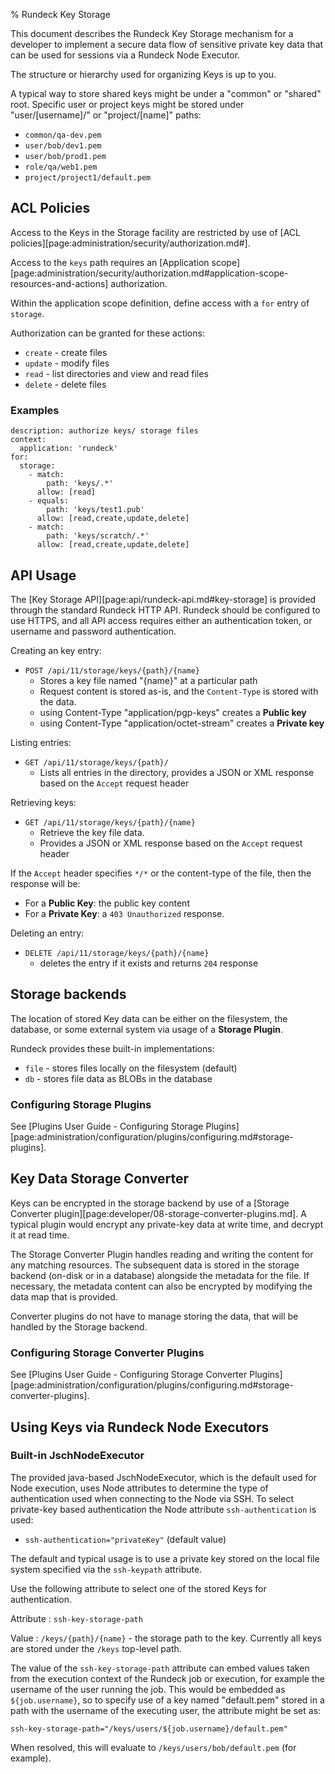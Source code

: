 % Rundeck Key Storage

This document describes the Rundeck Key Storage mechanism for a developer to implement a secure data flow of sensitive private key data that can be used for sessions via a Rundeck Node Executor.

The structure or hierarchy used for organizing Keys is up to you.

A typical way to store shared keys might be under a "common" or "shared" root. Specific user or project keys might be stored under "user/[username]/" or "project/[name]" paths:

* `common/qa-dev.pem`
* `user/bob/dev1.pem`
* `user/bob/prod1.pem`
* `role/qa/web1.pem`
* `project/project1/default.pem`

## ACL Policies

Access to the Keys in the Storage facility are restricted by use of [ACL policies][page:administration/security/authorization.md#].

Access to the `keys` path requires an [Application scope][page:administration/security/authorization.md#application-scope-resources-and-actions] authorization.

Within the application scope definition, define access with a `for` entry of `storage`.

Authorization can be granted for these actions:

* `create` - create files
* `update` - modify files
* `read` - list directories and view and read files
* `delete` - delete files

### Examples

~~~~ {.yaml}
description: authorize keys/ storage files
context:
  application: 'rundeck'
for:
  storage:
    - match:
        path: 'keys/.*'
      allow: [read]
    - equals:
        path: 'keys/test1.pub'
      allow: [read,create,update,delete]
    - match:
        path: 'keys/scratch/.*'
      allow: [read,create,update,delete]
~~~~

## API Usage

The [Key Storage API][page:api/rundeck-api.md#key-storage] is provided through the standard Rundeck HTTP API. Rundeck should be configured to use HTTPS, and all API access requires either an authentication token, or username and password authentication.

Creating an key entry:

* `POST /api/11/storage/keys/{path}/{name}`
    - Stores a key file named "{name}" at a particular path
    - Request content is stored as-is, and the `Content-Type` is stored with the data.
    - using Content-Type "application/pgp-keys" creates a **Public key**
    - using Content-Type "application/octet-stream" creates a **Private key**

Listing entries:

* `GET /api/11/storage/keys/{path}/`
    - Lists all entries in the directory, provides a JSON or XML response based on the `Accept` request header

Retrieving keys:

* `GET /api/11/storage/keys/{path}/{name}`
    - Retrieve the key file data.
    - Provides a JSON or XML response based on the `Accept` request header

If the `Accept` header specifies `*/*` or the content-type of the file, then the response will be:

* For a **Public Key**: the public key content
* For a **Private Key**: a `403 Unauthorized` response.

Deleting an entry:

* `DELETE /api/11/storage/keys/{path}/{name}`
    - deletes the entry if it exists and returns `204` response

## Storage backends

The location of stored Key data can be either on the filesystem, the database, or some external system via usage of a **Storage Plugin**.

Rundeck provides these built-in implementations:

* `file` - stores files locally on the filesystem (default)
* `db` - stores file data as BLOBs in the database

### Configuring Storage Plugins

See [Plugins User Guide - Configuring Storage Plugins][page:administration/configuration/plugins/configuring.md#storage-plugins].

## Key Data Storage Converter

 Keys can be encrypted in the storage backend by use of a [Storage Converter plugin][page:developer/08-storage-converter-plugins.md]. A typical plugin would encrypt any private-key data at write time, and decrypt it at read time.

The Storage Converter Plugin handles reading and writing the content for any matching resources.  The subsequent data is stored in the storage backend (on-disk or in a database) alongside the metadata for the file.  If necessary, the metadata content can also be encrypted by modifying the data map that is provided.

Converter plugins do not have to manage storing the data, that will be handled by the Storage backend.

### Configuring Storage Converter Plugins

See [Plugins User Guide - Configuring Storage Converter Plugins][page:administration/configuration/plugins/configuring.md#storage-converter-plugins].

## Using Keys via Rundeck Node Executors

### Built-in JschNodeExecutor

The provided java-based JschNodeExecutor, which is the default used for Node execution, uses Node attributes to determine the type of authentication used when connecting to the Node via SSH. To select private-key based authentication the Node attribute `ssh-authentication` is used:

* `ssh-authentication="privateKey"` (default value)

The default and typical usage is to use a private key stored on the local file system specified via the `ssh-keypath` attribute.

Use the following attribute to select one of the stored Keys for authentication.

Attribute
:    `ssh-key-storage-path`

Value
:    `/keys/{path}/{name}` - the storage path to the key. Currently all keys are stored under the `/keys` top-level path.

The value of the `ssh-key-storage-path` attribute can embed values taken from the execution context of the Rundeck job or execution, for example the username of the user running the job.  This would be embedded as `${job.username}`, so to specify use of a key named "default.pem" stored in a path with the username of the executing user, the attribute might be set as:

    ssh-key-storage-path="/keys/users/${job.username}/default.pem"

When resolved, this will evaluate to `/keys/users/bob/default.pem` (for example).
